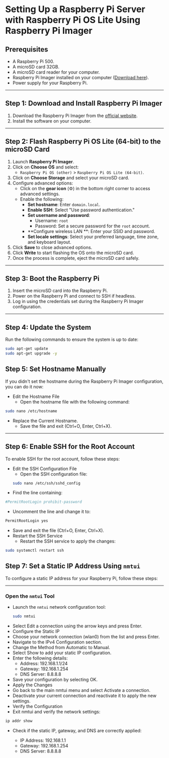 # Setting Up a Raspberry Pi Server with Raspberry Pi OS Lite Using Raspberry Pi Imager

## Prerequisites
- A Raspberry Pi 500.
- A microSD card 32GB.
- A microSD card reader for your computer.
- Raspberry Pi Imager installed on your computer ([Download here](https://www.raspberrypi.com/software/)).
- Power supply for your Raspberry Pi.

---

## Step 1: Download and Install Raspberry Pi Imager
1. Download the Raspberry Pi Imager from the [official website](https://www.raspberrypi.com/software/).
2. Install the software on your computer.

---

## Step 2: Flash Raspberry Pi OS Lite (64-bit) to the microSD Card
1. Launch **Raspberry Pi Imager**.
2. Click on **Choose OS** and select:
   - `Raspberry Pi OS (other)` > `Raspberry Pi OS Lite (64-bit)`.
3. Click on **Choose Storage** and select your microSD card.
4. Configure advanced options:
   - Click on the **gear icon** (⚙️) in the bottom right corner to access advanced settings.
   - Enable the following:
     - **Set hostname**: Enter `domain.local`.
     - **Enable SSH**: Select "Use password authentication."
     - **Set username and password**:
       - Username: `root`
       - Password: Set a secure password for the `root` account.
     - **Configure wireless LAN **:  Enter your SSID and password.
     - **Set locale settings**: Select your preferred language, time zone, and keyboard layout.
5. Click **Save** to close advanced options.
6. Click **Write** to start flashing the OS onto the microSD card.
7. Once the process is complete, eject the microSD card safely.

---

## Step 3: Boot the Raspberry Pi
1. Insert the microSD card into the Raspberry Pi.
2. Power on the Raspberry Pi and connect to SSH if headless.
3. Log in using the credentials set during the Raspberry Pi Imager configuration.

---

## Step 4: Update the System
Run the following commands to ensure the system is up to date:

```bash
sudo apt-get update
sudo apt-get upgrade -y
```
## Step 5: Set Hostname Manually

If you didn't set the hostname during the Raspberry Pi Imager configuration, you can do it now:

- Edit the Hostname File
  - Open the hostname file with the following command:

```bash
sudo nano /etc/hostname
```
- Replace the Current Hostname.
  - Save the file and exit (Ctrl+O, Enter, Ctrl+X).

---

## Step 6: Enable SSH for the Root Account

To enable SSH for the root account, follow these steps:

- Edit the SSH Configuration File
  - Open the SSH configuration file:
   ```bash
   sudo nano /etc/ssh/sshd_config
   ```
- Find the line containing:
```bash
#PermitRootLogin prohibit-password
```
- Uncomment the line and change it to:
```bash
PermitRootLogin yes
```
- Save and exit the file (Ctrl+O, Enter, Ctrl+X).
- Restart the SSH Service
  - Restart the SSH service to apply the changes:
```bash
sudo systemctl restart ssh
```
## Step 7: Set a Static IP Address Using `nmtui`

To configure a static IP address for your Raspberry Pi, follow these steps:

---

### Open the `nmtui` Tool
- Launch the `nmtui` network configuration tool:
   ```bash
   sudo nmtui
   ```
- Select Edit a connection using the arrow keys and press Enter.
- Configure the Static IP
- Choose your network connection (wlan0) from the list and press Enter.
- Navigate to the IPv4 Configuration section.
- Change the Method from Automatic to Manual.
- Select Show to add your static IP configuration.
- Enter the following details:
  - Address: 192.168.1.1/24
  - Gateway: 192.168.1.254
  - DNS Server: 8.8.8.8
- Save your configuration by selecting OK.
- Apply the Changes
- Go back to the main nmtui menu and select Activate a connection.
- Deactivate your current connection and reactivate it to apply the new settings.
- Verify the Configuration
- Exit nmtui and verify the network settings:

```bash
ip addr show
```
- Check if the static IP, gateway, and DNS are correctly applied:

  - IP Address: 192.168.1.1
  - Gateway: 192.168.1.254
  - DNS Server: 8.8.8.8
